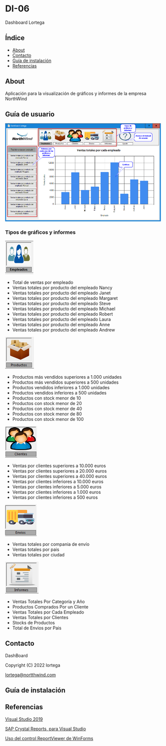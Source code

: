 # DI-06
Dashboard Lortega

## Índice

- [About](#About)
- [Contacto](#Contacto)
- [Guía de instalación](#guía-de-instalación)
- [Referencias](#Referencias)

## About
Aplicación para la visualización de gráficos y informes de la empresa NorthWind

## Guía de usuario
![DashBoard lortega](ManualUsuario/DashBoard_lortega.png)
### Tipos de gráficos y informes
![Empleados](ManualUsuario/Empleados.png)
- Total de ventas por empleado
- Ventas totales por producto del empleado Nancy 
- Ventas totales por producto del empleado Janet 
- Ventas totales por producto del empleado Margaret 
- Ventas totales por producto del empleado Steve 
- Ventas totales por producto del empleado Michael 
- Ventas totales por producto del empleado Robert 
- Ventas totales por producto del empleado Laura 
- Ventas totales por producto del empleado Anne 
- Ventas totales por producto del empleado Andrew

![Productos](ManualUsuario/Productos.png)
- Productos más vendidos superiores a 1.000 unidades 
- Productos más vendidos superiores a 500 unidades 
- Productos vendidos inferiores a 1.000 unidades 
- Productos vendidos inferiores a 500 unidades 
- Productos con stock menor de 10 
- Productos con stock menor de 20 
- Productos con stock menor de 40 
- Productos con stock menor de 80
- Productos con stock menor de 100

![Clientes](ManualUsuario/Clientes.png)
- Ventas por clientes superiores a 10.000 euros 
- Ventas por clientes superiores a 20.000 euros 
- Ventas por clientes superiores a 40.000 euros 
- Ventas por clientes inferiores a 10.000 euros 
- Ventas por clientes inferiores a 5.000 euros 
- Ventas por clientes inferiores a 1.000 euros 
- Ventas por clientes inferiores a 500 euros

![Envios](ManualUsuario/Envios.png)
- Ventas totales por compania de envío 
- Ventas totales por pais 
- Ventas totales por ciudad

![Informes](ManualUsuario/Informes.png)
- Ventas Totales Por Categoría y Año 
- Productos Comprados Por un Cliente 
- Ventas Totales por Cada Empleado 
- Ventas Totales por Clientes 
- Stocks de Productos 
- Total de Envios por Pais 
## Contacto
DashBoard

Copyright (C) 2022 lortega

lortega@nortthwind.com

## Guía de instalación


## Referencias

[Visual Studio 2019](https://docs.microsoft.com/en-us/visualstudio/releases/2019/release-notes)

[SAP Crystal Reports, para Visual Studio](https://www.sap.com/products/crystal-visual-studio.html)

[Uso del control ReportViewer de WinForms](https://docs.microsoft.com/es-es/sql/reporting-services/application-integration/using-the-winforms-reportviewer-control?view=sql-server-ver15)




